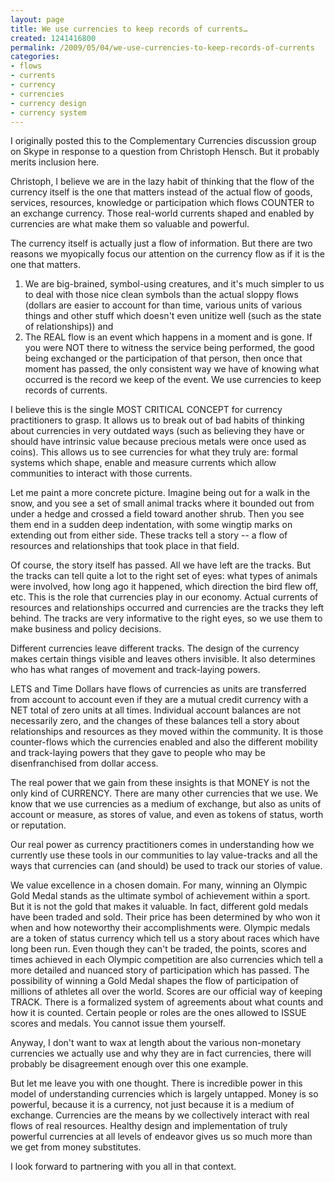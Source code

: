 ```yaml
---
layout: page
title: We use currencies to keep records of currents…
created: 1241416800
permalink: /2009/05/04/we-use-currencies-to-keep-records-of-currents
categories:
- flows
- currents
- currency
- currencies
- currency design
- currency system
---
```

I originally posted this to the Complementary Currencies discussion group on Skype in response to a question from Christoph Hensch. But it probably merits inclusion here.

Christoph, I believe we are in the lazy habit of thinking that the flow of the currency itself is the one that matters instead of the actual flow of goods, services, resources, knowledge or participation which flows COUNTER to an exchange currency.
Those real-world currents shaped and enabled by currencies are what make them so valuable and powerful.

The currency itself is actually just a flow of information. But there are two reasons we myopically focus our attention on the currency flow as if it is the one that matters.

1. We are big-brained, symbol-using creatures, and it's much simpler to us to deal with those nice clean symbols than the actual sloppy flows (dollars are easier to account for than time, various units of various things and other stuff which doesn't even unitize well (such as the state of relationships)) and
2. The REAL flow is an event which happens in a moment and is gone. If you were NOT there to witness the service being performed, the good being exchanged or the participation of that person, then once that moment has passed, the only consistent way we have of knowing what occurred is the record we keep of the event. We use currencies to keep records of currents.

I believe this is the single MOST CRITICAL CONCEPT for currency practitioners to grasp. It allows us to break out of bad habits of thinking about currencies in very outdated ways (such as believing they have or should have intrinsic value because precious metals were once used as coins). This allows us to see currencies for what they truly are: formal systems which shape, enable and measure currents which allow communities to interact with those currents.

Let me paint a more concrete picture. Imagine being out for a walk in the snow, and you see a set of small animal tracks where it bounded out from under a hedge and crossed a field toward another shrub. Then you see them end in a sudden deep indentation, with some wingtip marks on extending out from either side. These tracks tell a story -- a flow of resources and relationships that took place in that field.

Of course, the story itself has passed. All we have left are the tracks. But the tracks can tell quite a lot to the right set of eyes: what types of animals were involved, how long ago it happened, which direction the bird flew off, etc. This is the role that currencies play in our economy. Actual currents of resources and relationships occurred and currencies are the tracks they left behind. The tracks are very informative to the right eyes, so we use them to make business and policy decisions.

Different currencies leave different tracks. The design of the currency makes certain things visible and leaves others invisible. It also determines who has what ranges of movement and track-laying powers.

LETS and Time Dollars have flows of currencies as units are transferred from account to account even if they are a mutual credit currency with a NET total of zero units at all times. Individual account balances are not necessarily zero, and the changes of these balances tell a story about relationships and resources as they moved within the community. It is those counter-flows which the currencies enabled and also the different mobility and track-laying powers that they gave to people who may be disenfranchised from dollar access.

The real power that we gain from these insights is that MONEY is not the only kind of CURRENCY. There are many other currencies that we use. We know that we use currencies as a medium of exchange, but also as units of account or measure, as stores of value, and even as tokens of status, worth or reputation.

Our real power as currency practitioners comes in understanding how we currently use these tools in our communities to lay value-tracks and all the ways that currencies can (and should) be used to track our stories of value.

We value excellence in a chosen domain. For many, winning an Olympic Gold Medal stands as the ultimate symbol of achievement within a sport. But it is not the gold that makes it valuable. In fact, different gold medals have been traded and sold. Their price has been determined by who won it when and how noteworthy their accomplishments were. Olympic medals are a token of status currency which tell us a story about races which have long been run.
Even though they can't be traded, the points, scores and times achieved in each Olympic competition are also currencies which tell a more detailed and nuanced story of participation which has passed. The possibility of winning a Gold Medal shapes the flow of participation of millions of athletes all over the world. Scores are our official way of keeping TRACK. There is a formalized system of agreements about what counts and how it is counted. Certain people or roles are the ones allowed to ISSUE scores and medals. You cannot issue them yourself.

Anyway, I don't want to wax at length about the various non-monetary currencies we actually use and why they are in fact currencies, there will probably be disagreement enough over this one example.

But let me leave you with one thought. There is incredible power in this model of understanding currencies which is largely untapped. Money is so powerful, because it is a currency, not just because it is a medium of exchange. Currencies are the means by we collectively interact with real flows of real resources. Healthy design and implementation of truly powerful currencies at all levels of endeavor gives us so much more than we get from money substitutes.

I look forward to partnering with you all in that context.
